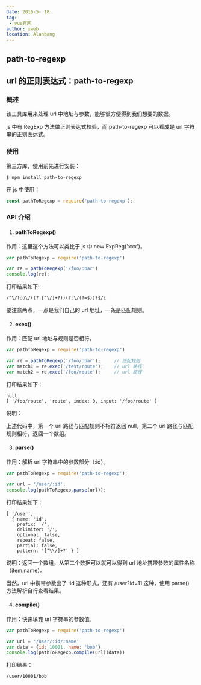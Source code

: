 ```yaml
---
date: 2016-5- 18
tag: 
 - vue官网
author: xweb
location: Alanbang
---
```


## path-to-regexp
url 的正则表达式：path-to-regexp
----
### 概述
该工具库用来处理 url 中地址与参数，能够很方便得到我们想要的数据。

js 中有 RegExp 方法做正则表达式校验，而 path-to-regexp 可以看成是 url 字符串的正则表达式。

### 使用
第三方库，使用前先进行安装：
```
$ npm install path-to-regexp
```
在 js 中使用：
```js
const pathToRegexp = require('path-to-regexp');
```
### API 介绍
1. #### pathToRegexp()
作用：这里这个方法可以类比于 js 中 new ExpReg('xxx')。
```js
var pathToRegexp = require('path-to-regexp')

var re = pathToRegexp('/foo/:bar')
console.log(re);    
```
打印结果如下:
```
/^\/foo\/((?:[^\/]+?))(?:\/(?=$))?$/i
```
要注意两点，一点是我们自己的 url 地址，一条是匹配规则。

2. #### exec()
作用：匹配 url 地址与规则是否相符。
```js
var pathToRegexp = require('path-to-regexp')

var re = pathToRegexp('/foo/:bar');     // 匹配规则
var match1 = re.exec('/test/route');    // url 路径
var match2 = re.exec('/foo/route');     // url 路径

```
打印结果如下：
```
null
[ '/foo/route', 'route', index: 0, input: '/foo/route' ]
```
说明：

上述代码中，第一个 url 路径与匹配规则不相符返回 null，第二个 url 路径与匹配规则相符，返回一个数组。

3. #### parse()
作用：解析 url 字符串中的参数部分（:id）。
```js
var pathToRegexp = require('path-to-regexp');

var url = '/user/:id';
console.log(pathToRegexp.parse(url));
```
打印结果如下：
```
[ '/user',
  { name: 'id',
    prefix: '/',
    delimiter: '/',
    optional: false,
    repeat: false,
    partial: false,
    pattern: '[^\\/]+?' } ]
  ```
说明：返回一个数组，从第二个数据可以就可以得到 url 地址携带参数的属性名称（item.name）。

当然，url 中携带参数出了 :id 这种形式，还有 /user?id=11 这种，使用 parse() 方法解析自行查看结果。

4. #### compile()
作用：快速填充 url 字符串的参数值。
```js
var pathToRegexp = require('path-to-regexp')

var url = '/user/:id/:name'
var data = {id: 10001, name: 'bob'}
console.log(pathToRegexp.compile(url)(data))
```
打印结果：

```
/user/10001/bob
```

